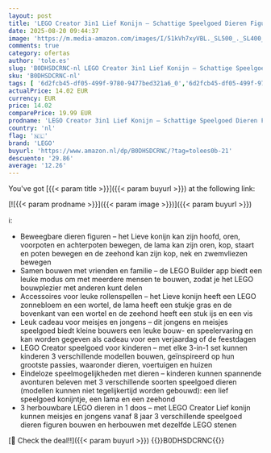 ```yaml
---
layout: post
title: 'LEGO Creator 3in1 Lief Konijn – Schattige Speelgoed Dieren Figuren Verandert In Een Lama Of Zeehond – Creatief Verjaardagscadeau Voor Meisjes en Jongens Vanaf 8 Jaar – 31162'
date: 2025-08-20 09:44:37
image: 'https://m.media-amazon.com/images/I/51kVh7xyVBL._SL500_._SL400_.jpg'
comments: true
category: ofertas
author: 'tole.es'
slug: 'B0DHSDCRNC-nl LEGO Creator 3in1 Lief Konijn – Schattige Speelgoed Dieren...'
sku: 'B0DHSDCRNC-nl'
tags: [ '6d2fcb45-df05-499f-9780-9477bed321a6_0','6d2fcb45-df05-499f-9780-9477bed321a6_501','Arborist Merchandising Root','Bouw- & constructiespeelgoed','Creatieve spellen','Educatief speelgoed','Self Service','Special Features Stores','Speelgoed & spellen','Speelgoedbouwsets','lego','🇳🇱', ]
actualPrice: 14.02 EUR
currency: EUR
price: 14.02
comparePrice: 19.99 EUR
prodname: 'LEGO Creator 3in1 Lief Konijn – Schattige Speelgoed Dieren Figuren Verandert In Een Lama Of Zeehond – Creatief Verjaardagscadeau Voor Meisjes en Jongens Vanaf 8 Jaar – 31162'
country: 'nl'
flag: '🇳🇱'
brand: 'LEGO'
buyurl: 'https://www.amazon.nl/dp/B0DHSDCRNC/?tag=tolees0b-21'
descuento: '29.86'
average: '12.26'
---
```


You've got [{{< param title >}}]({{< param buyurl >}}) at the following link:

[![{{< param prodname >}}]({{< param image >}})]({{< param buyurl >}})

ℹ️:

- Beweegbare dieren figuren – het Lieve konijn kan zijn hoofd, oren, voorpoten en achterpoten bewegen, de lama kan zijn oren, kop, staart en poten bewegen en de zeehond kan zijn kop, nek en zwemvliezen bewegen
- Samen bouwen met vrienden en familie – de LEGO Builder app biedt een leuke modus om met meerdere mensen te bouwen, zodat je het LEGO bouwplezier met anderen kunt delen
- Accessoires voor leuke rollenspellen – het Lieve konijn heeft een LEGO zonnebloem en een wortel, de lama heeft een stukje gras en de bovenkant van een wortel en de zeehond heeft een stuk ijs en een vis
- Leuk cadeau voor meisjes en jongens – dit jongens en meisjes speelgoed biedt kleine bouwers een leuke bouw- en speelervaring en kan worden gegeven als cadeau voor een verjaardag of de feestdagen
- LEGO Creator speelgoed voor kinderen – met elke 3-in-1 set kunnen kinderen 3 verschillende modellen bouwen, geïnspireerd op hun grootste passies, waaronder dieren, voertuigen en huizen
- Eindeloze speelmogelijkheden met dieren – kinderen kunnen spannende avonturen beleven met 3 verschillende soorten speelgoed dieren (modellen kunnen niet tegelijkertijd worden gebouwd): een lief speelgoed konijntje, een lama en een zeehond
- 3 herbouwbare LEGO dieren in 1 doos – met LEGO Creator Lief konijn kunnen meisjes en jongens vanaf 8 jaar 3 verschillende speelgoed dieren figuren bouwen en herbouwen met dezelfde LEGO stenen

[🛒 Check the deal!!]({{< param buyurl >}})
{{<world>}}B0DHSDCRNC{{</world>}}
